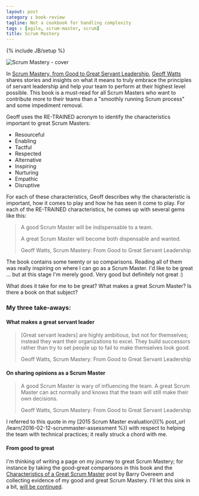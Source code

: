 ```yaml
---
layout: post
category : book-review
tagline: Not a cookbook for handling complexity
tags : [agile, scrum-master, scrum]
title: Scrum Mastery
---
```

{% include JB/setup %}

<img src="http://ecx.images-amazon.com/images/I/41O7tPRqQQL._AA320_FMwebp_QL65_.jpg" 
     alt="Scrum Mastery - cover"
     class="pull-right">

In [Scrum Mastery, from Good to Great Servant Leadership][Scrum Mastery], 
[Geoff Watts] shares stories and insights on what it means to
truly embrace the principles of servant leadership
and help your team to perform at their highest level possible.
This book is a must-read for all Scrum Masters who want to contribute more to their teams
than a "smoothly running Scrum process" and some impediment removal.

Geoff uses the RE-TRAINED acronym to identify the characteristics important to great Scrum Masters:

 * Resourceful
 * Enabling
 * Tactful
 * Respected
 * Alternative
 * Inspiring
 * Nurturing
 * Empathic
 * Disruptive

For each of these characteristics, Geoff describes why the characteristic is important,
how it comes to play and how he has seen it come to play. 
For each of the RE-TRAINED characteristics, he comes up with several gems like this:

> A good Scrum Master will be indispensable to a team.
>
> A great Scrum Master will become both dispensable and wanted.
>
> <footer>Geoff Watts, Scrum Mastery: From Good to Great Servant Leadership</footer>

The book contains some twenty or so comparisons.
Reading all of them was really inspiring on where I can go as a Scrum Master.
I'd like to be great ... but at this stage I'm merely good. 
Very good but definitely not great :)

What does it take for me to be great? What makes a great Scrum Master? Is there a book on that subject?


### My three take-aways:

#### What makes a great servant leader

> [Great servant leaders] are highly ambitious, but not for themselves;
> instead they want their organizations to excel.
> They build successors rather than
> try to set people up to fail to make themselves look good. 
>
> <footer>Geoff Watts, Scrum Mastery: From Good to Great Servant Leadership</footer>

#### On sharing opinions as a Scrum Master

> A good Scrum Master is wary of influencing the team.
> A great Scrum Master can act normally 
> and knows that the team will still make their own decisions.
>
> <footer>Geoff Watts, Scrum Mastery: From Good to Great Servant Leadership</footer>

I referred to this quote in my 
[2015 Scrum Master evaluation]({% post_url /learn/2016-02-12-scrummaster-assessment %})
with respect to helping the team with technical practices; 
it really struck a chord with me.

#### From good to great

I'm thinking of writing a page on my journey to great Scrum Mastery;
for instance by taking the good-great comparisons in this book and the
[Characteristics of a Great Scrum Master] post by Barry Overeem 
and collecting evidence of my good and great Scrum Mastery.
I'll let this sink in a bit, [will be continued].

  [Scrum Mastery]: http://www.amazon.de/Scrum-Mastery-Good-Great-Servant-Leadership/dp/0957587406/ref=sr_1_1?ie=UTF8&qid=1455868624&sr=8-1&keywords=scrum+mastery
  [Geoff Watts]: https://inspectandadapt.com/
  [Characteristics of a Great Scrum Master]: http://blog.scrum.org/the/
  [will be continued]: https://trello.com/c/g8vyuGTK/100-from-good-to-great-scrum-mastery-tracker-page
  
